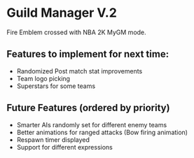 # Guild Manager V.2

Fire Emblem crossed with NBA 2K MyGM mode.

## Features to implement for next time:

- Randomized Post match stat improvements
- Team logo picking
- Superstars for some teams

## Future Features (ordered by priority)

- Smarter AIs randomly set for different enemy teams
- Better animations for ranged attacks (Bow firing animation)
- Respawn timer displayed
- Support for different expressions
